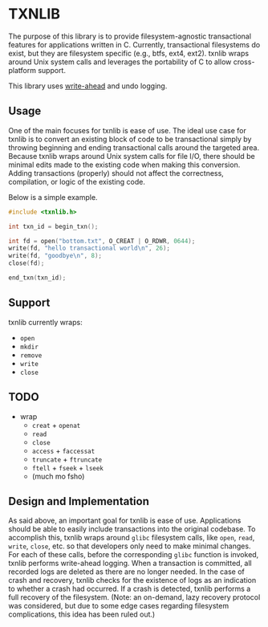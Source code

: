 # TXNLIB

The purpose of this library is to provide filesystem-agnostic transactional
features for applications written in C. Currently, transactional filesystems do
exist, but they are filesystem specific (e.g., btfs, ext4, ext2). txnlib
wraps around Unix system calls and leverages the portability of C to allow
cross-platform support.

This library uses [write-ahead](http://work.tinou.com/2012/09/write-ahead-log.html) and undo logging.

## Usage

One of the main focuses for txnlib is ease of use. The ideal use case for
txnlib is to convert an existing block of code to be transactional simply by
throwing beginning and ending transactional calls around the targeted area.
Because txnlib wraps around Unix system calls for file I/O, there should be
minimal edits made to the existing code when making this conversion. Adding
transactions (properly) should not affect the correctness, compilation, or
logic of the existing code.

Below is a simple example.

```c
#include <txnlib.h>

int txn_id = begin_txn();

int fd = open("bottom.txt", O_CREAT | O_RDWR, 0644);
write(fd, "hello transactional world\n", 26);
write(fd, "goodbye\n", 8);
close(fd);

end_txn(txn_id);
```

## Support

txnlib currently wraps:

* `open`
* `mkdir`
* `remove`
* `write`
* `close`

## TODO

* wrap
  * `creat` + `openat`
  * `read`
  * `close`
  * `access` + `faccessat`
  * `truncate` + `ftruncate`
  * `ftell` + `fseek` + `lseek`
  * (much mo fsho)

## Design and Implementation

As said above, an important goal for txnlib is ease of use. Applications should be able to easily include transactions into the original codebase. To accomplish this, txnlib wraps around `glibc` filesystem calls, like `open`, `read`, `write`, `close`, etc. so that developers only need to make minimal changes. For each of these calls, before the corresponding `glibc` function is invoked, txnlib performs write-ahead logging. When a transaction is committed, all recorded logs are deleted as there are no longer needed. In the case of crash and recovery, txnlib checks for the existence of logs as an indication to whether a crash had occurred. If a crash is detected, txnlib performs a full recovery of the filesystem. (Note: an on-demand, lazy recovery protocol was considered, but due to some edge cases regarding filesystem complications, this idea has been ruled out.)
